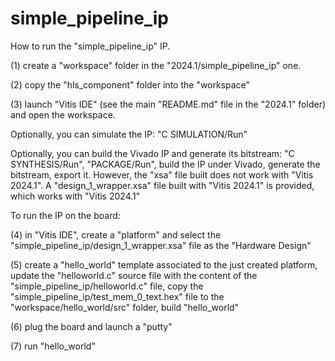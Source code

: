 # simple_pipeline_ip

How to run the "simple_pipeline_ip" IP.

(1) create a "workspace" folder in the "2024.1/simple_pipeline_ip" one.

(2) copy the "hls_component" folder into the "workspace"

(3) launch "Vitis IDE" (see the main "README.md" file in the "2024.1" folder) and open the workspace.

Optionally, you can simulate the IP: "C SIMULATION/Run"

Optionally, you can build the Vivado IP and generate its bitstream: "C SYNTHESIS/Run", "PACKAGE/Run", build the IP under Vivado, generate the bitstream, export it. However, the "xsa" file built does not work with "Vitis 2024.1". A "design_1_wrapper.xsa" file built with "Vitis 2024.1" is provided, which works with "Vitis 2024.1"

To run the IP on the board:

(4) in "Vitis IDE", create a "platform" and select the "simple_pipeline_ip/design_1_wrapper.xsa" file as the "Hardware Design"

(5) create a "hello_world" template associated to the just created platform, update the "helloworld.c" source file with the content of the "simple_pipeline_ip/helloworld.c" file, copy the "simple_pipeline_ip/test_mem_0_text.hex" file to the "workspace/hello_world/src" folder, build "hello_world"

(6) plug the board and launch a "putty"

(7) run "hello_world"
